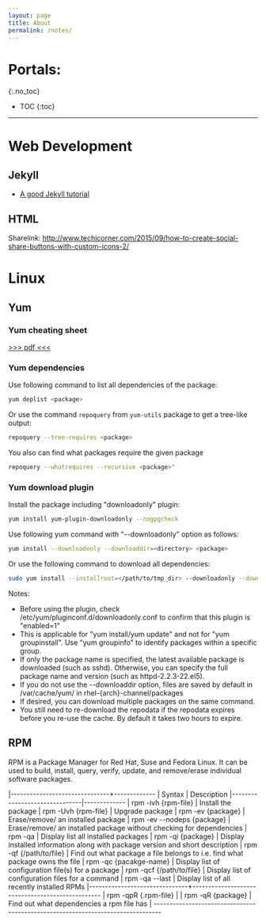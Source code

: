 ```yaml
---
layout: page
title: About
permalink: /notes/
---
```


# Portals:
{:.no_toc}

* TOC
{:toc}

---

# Web Development

## Jekyll

- [A good Jekyll tutorial](https://www.andrewmunsell.com/course/learning-jekyll-by-example/)

## HTML

Sharelink:
http://www.techicorner.com/2015/09/how-to-create-social-share-buttons-with-custom-icons-2/


# Linux

## Yum

### Yum cheating sheet

[>>> pdf <<<](https://access.redhat.com/sites/default/files/attachments/rh_yum_cheatsheet_1214_jcs_print-1.pdf)

### Yum dependencies

Use following command to list all dependencies of the package:

~~~ bash
yum deplist <package>
~~~

Or use the command `repoquery` from `yum-utils` package to get a tree-like output:

~~~ bash
repoquery --tree-requires <package>
~~~

You also can find what packages require the given package

~~~ bash
repoquery --whatrequires --recursive <package>"
~~~


### Yum download plugin

Install the package including "downloadonly" plugin:

~~~ bash
yum install yum-plugin-downloadonly --nogpgcheck
~~~

Use following yum command with "--downloadonly" option as follows:

~~~ bash
yum install --downloadonly --downloaddir=<directory> <package>
~~~

Or use the following command to download all dependencies:

~~~ bash
sudo yum install --installroot=</path/to/tmp_dir> --downloadonly --downloaddir=<rpm_dir> <package>
~~~


Notes:

- Before using the plugin, check /etc/yum/pluginconf.d/downloadonly.conf to confirm that this plugin is "enabled=1"
- This is applicable for "yum install/yum update" and not for "yum groupinstall". Use "yum groupinfo" to identify packages within a specific group.
- If only the package name is specified, the latest available package is downloaded (such as sshd). Otherwise, you can specify the full package name and version (such as httpd-2.2.3-22.el5).
- If you do not use the --downloaddir option, files are saved by default in /var/cache/yum/ in rhel-{arch}-channel/packages
- If desired, you can download multiple packages on the same command.
- You still need to re-download the repodata if the repodata expires before you re-use the cache. By default it takes two hours to expire.


## RPM

RPM is a Package Manager for Red Hat, Suse and Fedora Linux.
It can be used to build, install, query, verify, update, and remove/erase individual software packages.

|-------------------------------+-------------
| Syntax						| Description
|-------------------------------|-------------
| rpm -ivh {rpm-file}	 		| Install the package
| rpm -Uvh {rpm-file}			| Upgrade package
| rpm -ev {package}			 	| Erase/remove/ an installed package
| rpm -ev --nodeps {package}	| Erase/remove/ an installed package without checking for dependencies
| rpm -qa 						| Display list all installed packages
| rpm -qi {package}				| Display installed information along with package version and short description
| rpm -qf {/path/to/file}		| Find out what package a file belongs to i.e. find what package owns the file
| rpm -qc {pacakge-name} 		| Display list of configuration file(s) for a package
| rpm -qcf {/path/to/file}		| Display list of configuration files for a command
| rpm -qa --last				| Display list of all recently installed RPMs
|-------------------------------+-------------------------------------------------
| rpm -qpR {.rpm-file}			|
| rpm -qR {package}				| 	Find out what dependencies a rpm file has
| --------------------------------------------------------------------------------